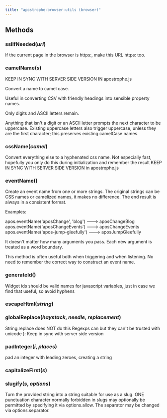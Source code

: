 ```yaml
---
title: "apostrophe-browser-utils (browser)"
---
```


## Methods
### sslIfNeeded(*url*)
If the current page in the browser is https:, make this
URL https: too.
### camelName(*s*)
KEEP IN SYNC WITH SERVER SIDE VERSION IN apostrophe.js

Convert a name to camel case.

Useful in converting CSV with friendly headings into sensible property names.

Only digits and ASCII letters remain.

Anything that isn't a digit or an ASCII letter prompts the next character
to be uppercase. Existing uppercase letters also trigger uppercase, unless
they are the first character; this preserves existing camelCase names.
### cssName(*camel*)
Convert everything else to a hyphenated css name. Not especially fast,
hopefully you only do this during initialization and remember the result
KEEP IN SYNC WITH SERVER SIDE VERSION in apostrophe.js
### eventName()
Create an event name from one or more strings. The original strings can be
CSS names or camelized names, it makes no difference. The end result
is always in a consistent format.

Examples:

apos.eventName('aposChange', 'blog') ---> aposChangeBlog
apos.eventName('aposChangeEvents') ---> aposChangeEvents
apos.eventName('apos-jump-gleefully') ---> aposJumpGleefully

It doesn't matter how many arguments you pass. Each new argument
is treated as a word boundary.

This method is often useful both when triggering and when listening.
No need to remember the correct way to construct an event name.
### generateId()
Widget ids should be valid names for javascript variables, just in case
we find that useful, so avoid hyphens
### escapeHtml(*string*)

### globalReplace(*haystack*, *needle*, *replacement*)
String.replace does NOT do this
Regexps can but they can't be trusted with unicode ):
Keep in sync with server side version
### padInteger(*i*, *places*)
pad an integer with leading zeroes, creating a string
### capitalizeFirst(*s*)

### slugify(*s*, *options*)
Turn the provided string into a string suitable for use as a slug.
ONE punctuation character normally forbidden in slugs may
optionally be permitted by specifying it via options.allow.
The separator may be changed via options.separator.
